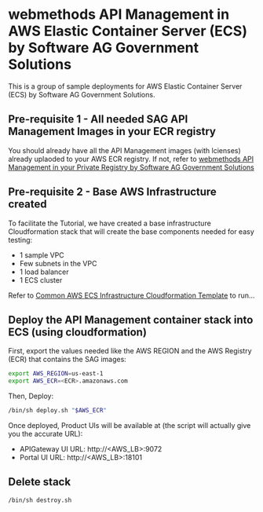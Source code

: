 # webmethods API Management in AWS Elastic Container Server (ECS) by Software AG Government Solutions 

This is a group of sample deployments for AWS Elastic Container Server (ECS) by Software AG Government Solutions.

## Pre-requisite 1 - All needed SAG API Management Images in your ECR registry

You should already have all the API Management images (with lcienses) already uplaoded to your AWS ECR registry.
If not, refer to [webmethods API Management in your Private Registry by Software AG Government Solutions ](../../private_registries/api_management/README.md)

## Pre-requisite 2 - Base AWS Infrastructure created

To facilitate the Tutorial, we have created a base infrastructure Cloudformation stack that will create the base components needed for easy testing:
 - 1 sample VPC
 - Few subnets in the VPC
 - 1 load balancer
 - 1 ECS cluster

Refer to [Common AWS ECS Infrastructure Cloudformation Template](../base_ecs_infra/README.md) to run...

## Deploy the API Management container stack into ECS (using cloudformation)

First, export the values needed like the AWS REGION and the AWS Registry (ECR) that contains the SAG images:
```bash
export AWS_REGION=us-east-1
export AWS_ECR=<ECR>.amazonaws.com
```

Then, Deploy:

```bash
/bin/sh deploy.sh "$AWS_ECR"
```

Once deployed, Product UIs will be available at (the script will actually give you the accurate URL):
 - APIGateway UI URL: http://<AWS_LB>:9072
 - Portal UI URL: http://<AWS_LB>:18101

## Delete stack

```bash
/bin/sh destroy.sh
```